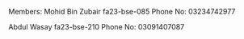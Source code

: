 Members:
Mohid Bin Zubair fa23-bse-085 Phone No: 03234742977

Abdul Wasay fa23-bse-210 Phone No: 03091407087

